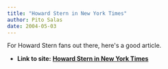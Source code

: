 ```yaml
---
title: "Howard Stern in New York Times"
author: Pito Salas
date: 2004-05-03
---
```


For Howard Stern fans out there, here's a good article.


* **Link to site:** **[Howard Stern in New York Times](None)**
